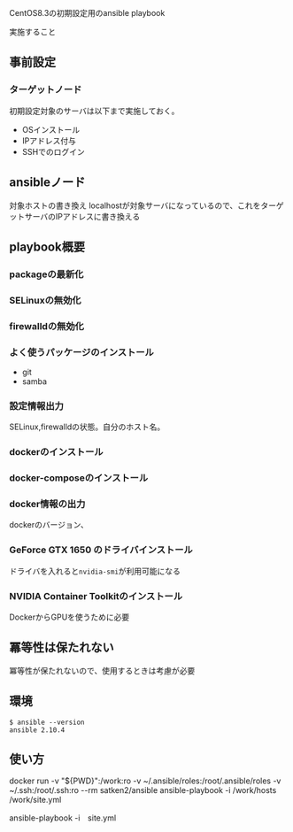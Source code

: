 CentOS8.3の初期設定用のansible playbook

実施すること

## 事前設定

### ターゲットノード

初期設定対象のサーバは以下まで実施しておく。

* OSインストール
* IPアドレス付与
* SSHでのログイン

## ansibleノード

対象ホストの書き換え
localhostが対象サーバになっているので、これをターゲットサーバのIPアドレスに書き換える

## playbook概要

### packageの最新化

### SELinuxの無効化

### firewalldの無効化

### よく使うパッケージのインストール

* git
* samba

### 設定情報出力

SELinux,firewalldの状態。自分のホスト名。

### dockerのインストール

### docker-composeのインストール

### docker情報の出力

dockerのバージョン、

### GeForce GTX 1650 のドライバインストール

ドライバを入れると```nvidia-smi```が利用可能になる

### NVIDIA Container Toolkitのインストール

DockerからGPUを使うために必要



## 冪等性は保たれない

冪等性が保たれないので、使用するときは考慮が必要




## 環境

```
$ ansible --version
ansible 2.10.4
```

## 使い方

docker run -v "${PWD}":/work:ro -v ~/.ansible/roles:/root/.ansible/roles -v ~/.ssh:/root/.ssh:ro --rm satken2/ansible ansible-playbook -i /work/hosts /work/site.yml


ansible-playbook -i　site.yml